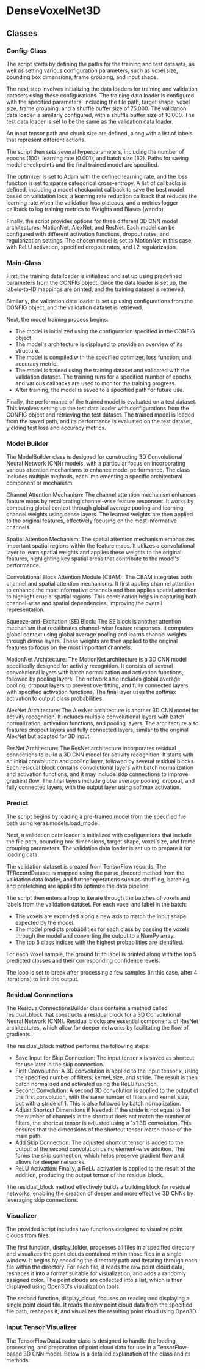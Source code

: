 # DenseVoxelNet3D



## Classes

### Config-Class
The script starts by defining the paths for the training and test datasets, as well as setting various configuration parameters, such as voxel size, bounding box dimensions, frame grouping, and input shape.

The next step involves initializing the data loaders for training and validation datasets using these configurations. The training data loader is configured with the specified parameters, including the file path, target shape, voxel size, frame grouping, and a shuffle buffer size of 75,000. The validation data loader is similarly configured, with a shuffle buffer size of 10,000. The test data loader is set to be the same as the validation data loader.

An input tensor path and chunk size are defined, along with a list of labels that represent different actions.

The script then sets several hyperparameters, including the number of epochs (100), learning rate (0.001), and batch size (32). Paths for saving model checkpoints and the final trained model are specified.

The optimizer is set to Adam with the defined learning rate, and the loss function is set to sparse categorical cross-entropy. A list of callbacks is defined, including a model checkpoint callback to save the best model based on validation loss, a learning rate reduction callback that reduces the learning rate when the validation loss plateaus, and a metrics logger callback to log training metrics to Weights and Biases (wandb).

Finally, the script provides options for three different 3D CNN model architectures: MotionNet, AlexNet, and ResNet. Each model can be configured with different activation functions, dropout rates, and regularization settings. The chosen model is set to MotionNet in this case, with ReLU activation, specified dropout rates, and L2 regularization.

### Main-Class
First, the training data loader is initialized and set up using predefined parameters from the CONFIG object. Once the data loader is set up, the labels-to-ID mappings are printed, and the training dataset is retrieved.

Similarly, the validation data loader is set up using configurations from the CONFIG object, and the validation dataset is retrieved.

Next, the model training process begins:

- The model is initialized using the configuration specified in the CONFIG object.
- The model's architecture is displayed to provide an overview of its structure.
- The model is compiled with the specified optimizer, loss function, and accuracy metric.
- The model is trained using the training dataset and validated with the validation dataset. The training runs for a specified number of epochs, and various callbacks are used to monitor the training progress.
- After training, the model is saved to a specified path for future use.

Finally, the performance of the trained model is evaluated on a test dataset. This involves setting up the test data loader with configurations from the CONFIG object and retrieving the test dataset. The trained model is loaded from the saved path, and its performance is evaluated on the test dataset, yielding test loss and accuracy metrics.

### Model Builder
The ModelBuilder class is designed for constructing 3D Convolutional Neural Network (CNN) models, with a particular focus on incorporating various attention mechanisms to enhance model performance. The class includes multiple methods, each implementing a specific architectural component or mechanism.

Channel Attention Mechanism: The channel attention mechanism enhances feature maps by recalibrating channel-wise feature responses. It works by computing global context through global average pooling and learning channel weights using dense layers. The learned weights are then applied to the original features, effectively focusing on the most informative channels.

Spatial Attention Mechanism: The spatial attention mechanism emphasizes important spatial regions within the feature maps. It utilizes a convolutional layer to learn spatial weights and applies these weights to the original features, highlighting key spatial areas that contribute to the model's performance.

Convolutional Block Attention Module (CBAM): The CBAM integrates both channel and spatial attention mechanisms. It first applies channel attention to enhance the most informative channels and then applies spatial attention to highlight crucial spatial regions. This combination helps in capturing both channel-wise and spatial dependencies, improving the overall representation.

Squeeze-and-Excitation (SE) Block: The SE block is another attention mechanism that recalibrates channel-wise feature responses. It computes global context using global average pooling and learns channel weights through dense layers. These weights are then applied to the original features to focus on the most important channels.

MotionNet Architecture: The MotionNet architecture is a 3D CNN model specifically designed for activity recognition. It consists of several convolutional layers with batch normalization and activation functions, followed by pooling layers. The network also includes global average pooling, dropout layers to prevent overfitting, and fully connected layers with specified activation functions. The final layer uses the softmax activation to output class probabilities.

AlexNet Architecture: The AlexNet architecture is another 3D CNN model for activity recognition. It includes multiple convolutional layers with batch normalization, activation functions, and pooling layers. The architecture also features dropout layers and fully connected layers, similar to the original AlexNet but adapted for 3D input.

ResNet Architecture: The ResNet architecture incorporates residual connections to build a 3D CNN model for activity recognition. It starts with an initial convolution and pooling layer, followed by several residual blocks. Each residual block contains convolutional layers with batch normalization and activation functions, and it may include skip connections to improve gradient flow. The final layers include global average pooling, dropout, and fully connected layers, with the output layer using softmax activation.

### Predict
The script begins by loading a pre-trained model from the specified file path using keras.models.load_model.

Next, a validation data loader is initialized with configurations that include the file path, bounding box dimensions, target shape, voxel size, and frame grouping parameters. The validation data loader is set up to prepare it for loading data.

The validation dataset is created from TensorFlow records. The TFRecordDataset is mapped using the parse_tfrecord method from the validation data loader, and further operations such as shuffling, batching, and prefetching are applied to optimize the data pipeline.

The script then enters a loop to iterate through the batches of voxels and labels from the validation dataset. For each voxel and label in the batch:

- The voxels are expanded along a new axis to match the input shape expected by the model.
- The model predicts probabilities for each class by passing the voxels through the model and converting the output to a NumPy array.
- The top 5 class indices with the highest probabilities are identified.

For each voxel sample, the ground truth label is printed along with the top 5 predicted classes and their corresponding confidence levels.

The loop is set to break after processing a few samples (in this case, after 4 iterations) to limit the output.

### Residual Connections
The ResidualConnectionsBuilder class contains a method called residual_block that constructs a residual block for a 3D Convolutional Neural Network (CNN). Residual blocks are essential components of ResNet architectures, which allow for deeper networks by facilitating the flow of gradients.

The residual_block method performs the following steps:

- Save Input for Skip Connection: The input tensor x is saved as shortcut for use later in the skip connection.
- First Convolution: A 3D convolution is applied to the input tensor x, using the specified number of filters, kernel_size, and stride. The result is then batch normalized and activated using the ReLU function.
- Second Convolution: A second 3D convolution is applied to the output of the first convolution, with the same number of filters and kernel_size, but with a stride of 1. This is also followed by batch normalization.
- Adjust Shortcut Dimensions if Needed: If the stride is not equal to 1 or the number of channels in the shortcut does not match the number of filters, the shortcut tensor is adjusted using a 1x1 3D convolution. This ensures that the dimensions of the shortcut tensor match those of the main path.
- Add Skip Connection: The adjusted shortcut tensor is added to the output of the second convolution using element-wise addition. This forms the skip connection, which helps preserve gradient flow and allows for deeper networks.
- ReLU Activation: Finally, a ReLU activation is applied to the result of the addition, producing the output tensor of the residual block.

The residual_block method effectively builds a building block for residual networks, enabling the creation of deeper and more effective 3D CNNs by leveraging skip connections.

### Visualizer
The provided script includes two functions designed to visualize point clouds from files.

The first function, display\_folder, processes all files in a specified directory and visualizes the point clouds contained within those files in a single window. It begins by encoding the directory path and iterating through each file within the directory. For each file, it reads the raw point cloud data, reshapes it into a format suitable for visualization, and adds a randomly assigned color. The point clouds are collected into a list, which is then displayed using Open3D's visualization tools.

The second function, display\_cloud, focuses on reading and displaying a single point cloud file. It reads the raw point cloud data from the specified file path, reshapes it, and visualizes the resulting point cloud using Open3D.

### Input Tensor Visualizer
The TensorFlowDataLoader class is designed to handle the loading, processing, and preparation of point cloud data for use in a TensorFlow-based 3D CNN model. Below is a detailed explanation of the class and its methods:

